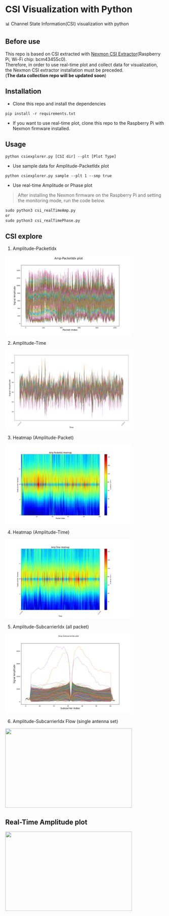 # CSI Visualization with Python

📊 Channel State Information(CSI) visualization with python

## Before use
This repo is based on CSI extracted with [Nexmon CSI Extractor](https://github.com/seemoo-lab/nexmon_csi)(Raspberry Pi, Wi-Fi chip: bcm43455c0).  
Therefore, in order to use real-time plot and collect data for visualization, the Nexmon CSI extractor installation must be preceded.  
(**The data collection repo will be updated soon**)

## Installation

* Clone this repo and install the dependencies
```
pip install -r requirements.txt
```
* If you want to use real-time plot, clone this repo to the Raspberry Pi with Nexmon firmware installed.

## Usage

```
python csiexplorer.py [CSI dir] --plt [Plot Type]
```
* Use sample data for Amplitude-PacketIdx plot
```
python csiexplorer.py sample --plt 1 --smp true
```
* Use real-time Amplitude or Phase plot
> After installing the Nexmon firmware on the Raspberry Pi and setting the monitoring mode, run the code below.
```
sudo python3 csi_realTimeAmp.py
or
sudo python3 csi_realTimePhase.py
```

CSI explore
-----

1. Amplitude-PacketIdx
<img src="./asset/ampPck.png" width="400" height="250"/>
   
2. Amplitude-Time
<img src="./asset/ampPlot.png" width="400" height="250"/>

3. Heatmap (Amplitude-Packet)
<img src="./asset/ampPckHeat.png" width="400" height="250"/>

4. Heatmap (Amplitude-Time)
<img src="./asset/ampHeat.png" width="400" height="250"/>

5. Amplitude-SubcarrierIdx (all packet)
<img src="./asset/ampSub.png" width="400" height="250"/>

6. Amplitude-SubcarrierIdx Flow (single antenna set)
<img src="./asset/ampSubFlow.gif" width="400" height="250"/>


Real-Time Amplitude plot
-----
<img src="./asset/realPlot.gif" width="400" height="250"/>

